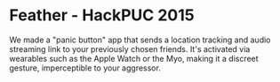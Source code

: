 # Feather - HackPUC 2015

We made a "panic button" app that sends a location tracking and audio streaming link to your previously chosen friends. It's activated via wearables such as the Apple Watch or the Myo, making it a discreet gesture, imperceptible to your aggressor.

